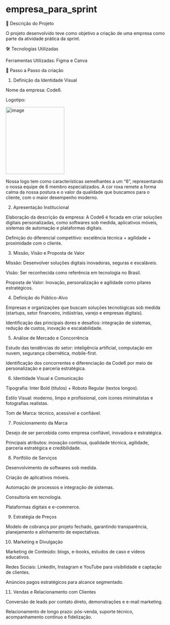 # empresa_para_sprint
📌 Descrição do Projeto

O projeto desenvolvido teve como objetivo a criação de uma empresa como parte da atividade prática da sprint.

🛠 Tecnologias Utilizadas

Ferramentas Utilizadas: Figma e Canva

📁 Passo a Passo da criação

1. Definição da Identidade Visual

Nome da empresa: Code6.

Logotipo:


<img width="185" height="212" alt="image" src="https://github.com/user-attachments/assets/53d908de-5223-4484-a853-1e9425608a7e" />



Nossa logo tem como características semelhantes a um “6”, representando o nossa equipe de 6 membro especializados. A cor roxa remete a forma calma da nossa postura e o valor da qualidade que buscamos para o cliente, com o maior desempenho moderno.


2. Apresentação Institucional

Elaboração da descrição da empresa: A Code6 é focada em criar soluções digitais personalizadas, como softwares sob medida, aplicativos móveis, sistemas de automação e plataformas digitais.

Definição do diferencial competitivo: excelência técnica + agilidade + proximidade com o cliente.

3. Missão, Visão e Proposta de Valor

Missão: Desenvolver soluções digitais inovadoras, seguras e escaláveis.

Visão: Ser reconhecida como referência em tecnologia no Brasil.

Proposta de Valor: Inovação, personalização e agilidade como pilares estratégicos.

4. Definição do Público-Alvo

Empresas e organizações que buscam soluções tecnológicas sob medida (startups, setor financeiro, indústrias, varejo e empresas digitais).

Identificação das principais dores e desafios: integração de sistemas, redução de custos, inovação e escalabilidade.

5. Análise de Mercado e Concorrência

Estudo das tendências do setor: inteligência artificial, computação em nuvem, segurança cibernética, mobile-first.

Identificação dos concorrentes e diferenciação da Code6 por meio de personalização e parceria estratégica.

6. Identidade Visual e Comunicação

Tipografia: Inter Bold (títulos) + Roboto Regular (textos longos).

Estilo Visual: moderno, limpo e profissional, com ícones minimalistas e fotografias realistas.

Tom de Marca: técnico, acessível e confiável.

7. Posicionamento da Marca

Desejo de ser percebida como empresa confiável, inovadora e estratégica.

Principais atributos: inovação contínua, qualidade técnica, agilidade, parceria estratégica e credibilidade.

8. Portfólio de Serviços

Desenvolvimento de softwares sob medida.

Criação de aplicativos móveis.

Automação de processos e integração de sistemas.

Consultoria em tecnologia.

Plataformas digitais e e-commerce.

9. Estratégia de Preços

Modelo de cobrança por projeto fechado, garantindo transparência, planejamento e alinhamento de expectativas.

10. Marketing e Divulgação

Marketing de Conteúdo: blogs, e-books, estudos de caso e vídeos educativos.

Redes Sociais: LinkedIn, Instagram e YouTube para visibilidade e captação de clientes.

Anúncios pagos estratégicos para alcance segmentado.

11. Vendas e Relacionamento com Clientes

Conversão de leads por contato direto, demonstrações e e-mail marketing.

Relacionamento de longo prazo: pós-venda, suporte técnico, acompanhamento contínuo e fidelização.
